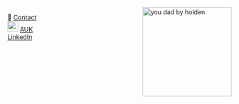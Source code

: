<link href="//netdna.bootstrapcdn.com/font-awesome/4.0.3/css/font-awesome.css" rel="stylesheet">

<img align="right" width="200" alt="you dad by holden" src="https://ribena75.github.io/richard.andrew/assets/img/youdad2.png">

👋 [Contact](mailto:richiebandrew@gmail.com)  
<img src="https://audax.uk/favicon.ico" width="24px"> [AUK](https://www.aukweb.net/results/archive/2022/listride/?Rider=26444)  
<i class="fa fa-linkedin-square" style="font-size:24px;color:black"></i> [LinkedIn](https://www.linkedin.com/in/richardandrew75/)